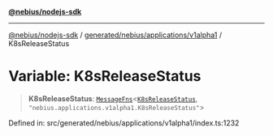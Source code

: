 [**@nebius/nodejs-sdk**](../../../../../README.md)

---

[@nebius/nodejs-sdk](../../../../../README.md) / [generated/nebius/applications/v1alpha1](../README.md) / K8sReleaseStatus

# Variable: K8sReleaseStatus

> **K8sReleaseStatus**: [`MessageFns`](../../../../../runtime/protos/core/interfaces/MessageFns.md)\<[`K8sReleaseStatus`](../interfaces/K8sReleaseStatus.md), `"nebius.applications.v1alpha1.K8sReleaseStatus"`\>

Defined in: src/generated/nebius/applications/v1alpha1/index.ts:1232
